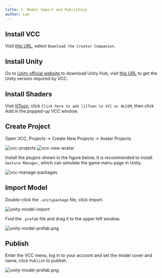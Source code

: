 ```yaml
---
title: 1. Model Import and Publishing
author: Lee
---
```


## Install VCC

Visit [this URL](https://vrchat.com/home/download), select `Download the Creator Companion`.

## Install Unity

Go to [Unity official website](https://unity.com/) to download Unity Hub, visit [this URL](https://creators.vrchat.com/sdk/upgrade/current-unity-version/) to get the Unity version required by VCC.

## Install Shaders

Visit [lilToon](https://lilxyzw.github.io/lilToon/ja_JP/first.html#%E5%B0%8E%E5%85%A5%E6%89%8B%E9%A0%86%E3%81%A8%E7%B0%A1%E6%98%93%E7%9A%84%E3%81%AA%E4%BD%BF%E3%81%84%E6%96%B9), click `Click here to add lilToon to VCC or ALCOM`, then click Add in the popped-up VCC window.

## Create Project

Open VCC, Projects -> Create New Projects -> Avatar Projects

![vcc-projects](/tips/vrchat/avatar/image/vcc-projects.png)
![vcc-new-avatar](/tips/vrchat/avatar/image/vcc-new-avatar.png)

Install the plugins shown in the figure below, it is recommended to install `Gesture Manager`, which can simulate the game menu page in Unity.

![vcc-manage-packages](/tips/vrchat/avatar/image/vcc-manage-packages.png)

## Import Model

Double-click the `.unitypackage` file, click import.

![unity-model-import](/tips/vrchat/avatar/image/unity-model-import.png)

Find the `.prefab` file and drag it to the upper left window.

![unity-model-prefab.png](/tips/vrchat/avatar/image/unity-model-prefab.png)

## Publish

Enter the VCC menu, log in to your account and set the model cover and name, click `Publish` to publish.

![unity-model-prefab.png](/tips/vrchat/avatar/image/unity-build-publish.png)
